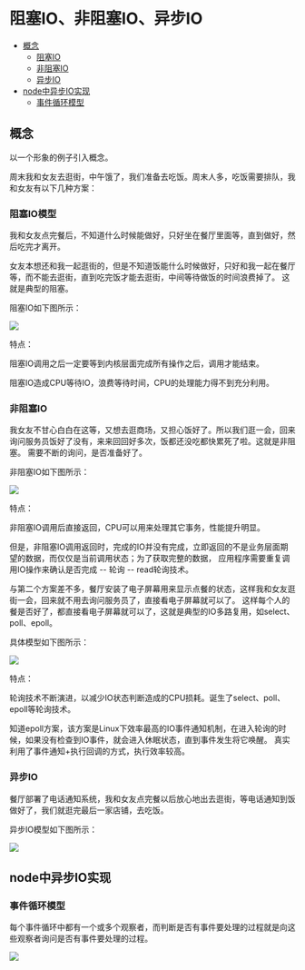 # 阻塞IO、非阻塞IO、异步IO

- [概念](#概念)
    - [阻塞IO](#阻塞io)
    - [非阻塞IO](#非阻塞io)
    - [异步IO](#异步io)
- [node中异步IO实现](#node中异步io实现)
    - [事件循环模型](#事件循环模型)

## 概念

以一个形象的例子引入概念。

周末我和女友去逛街，中午饿了，我们准备去吃饭。周末人多，吃饭需要排队，我和女友有以下几种方案：

### 阻塞IO模型

我和女友点完餐后，不知道什么时候能做好，只好坐在餐厅里面等，直到做好，然后吃完才离开。

女友本想还和我一起逛街的，但是不知道饭能什么时候做好，只好和我一起在餐厅等，而不能去逛街，直到吃完饭才能去逛街，中间等待做饭的时间浪费掉了。
这就是典型的阻塞。

阻塞IO如下图所示：

![](images/20170316094921.png)

特点：

阻塞IO调用之后一定要等到内核层面完成所有操作之后，调用才能结束。

阻塞IO造成CPU等待IO，浪费等待时间，CPU的处理能力得不到充分利用。

### 非阻塞IO

我女友不甘心白白在这等，又想去逛商场，又担心饭好了。所以我们逛一会，回来询问服务员饭好了没有，来来回回好多次，饭都还没吃都快累死了啦。这就是非阻塞。
需要不断的询问，是否准备好了。

非阻塞IO如下图所示：

![](images/20170316095654.png)

特点：

非阻塞IO调用后直接返回，CPU可以用来处理其它事务，性能提升明显。

但是，非阻塞IO调用返回时，完成的IO并没有完成，立即返回的不是业务层面期望的数据，而仅仅是当前调用状态；为了获取完整的数据，
应用程序需要重复调用IO操作来确认是否完成 -- 轮询 -- read轮询技术。

与第二个方案差不多，餐厅安装了电子屏幕用来显示点餐的状态，这样我和女友逛街一会，回来就不用去询问服务员了，直接看电子屏幕就可以了。
这样每个人的餐是否好了，都直接看电子屏幕就可以了，这就是典型的IO多路复用，如select、poll、epoll。

具体模型如下图所示：

![](images/20170316100019.png)

特点：

轮询技术不断演进，以减少IO状态判断造成的CPU损耗。诞生了select、poll、epoll等轮询技术。

知道epoll方案，该方案是Linux下效率最高的IO事件通知机制，在进入轮询的时候，如果没有检查到IO事件，就会进入休眠状态，直到事件发生将它唤醒。
真实利用了事件通知+执行回调的方式，执行效率较高。

### 异步IO

餐厅部署了电话通知系统，我和女友点完餐以后放心地出去逛街，等电话通知到饭做好了，我们就逛完最后一家店铺，去吃饭。

异步IO模型如下图所示：

![](images/14896301801.png)

## node中异步IO实现

### 事件循环模型

每个事件循环中都有一个或多个观察者，而判断是否有事件要处理的过程就是向这些观察者询问是否有事件要处理的过程。

![](images/20170316110312.png)